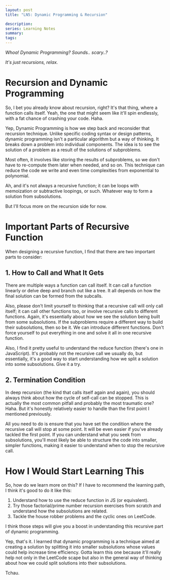 ```yaml
---
layout: post
title: "LN5: Dynamic Programming & Recursion"

description:
series: Learning Notes
summary:
tags:
---
```


*Whoa! Dynamic Programming? Sounds.. scary..?*

*It's just recursions, relax.*

# Recursion and Dynamic Programming

So, I bet you already know about recursion, right? It's that thing, where a function calls itself. Yeah, the one that might seem like it'll spin endlessly, with a fat chance of crashing your code. Haha.

Yep, Dynamic Programming is how we step back and reconsider that recursion technique. Unlike specific coding syntax or design patterns, dynamic programming isn't a particular algorithm but a way of thinking. It breaks down a problem into individual components. The idea is to see the solution of a problem as a result of the solutions of subproblems.

Most often, it involves like storing the results of subproblems, so we don't have to re-compute them later when needed, and so on. This technique can reduce the code we write and even time complexities from exponential to polynomial.

Ah, and it's not always a recursive function; it can be loops with memoization or subtractive loopings, or such. Whatever way to form a solution from subsolutions.

But I'll focus more on the recursion side for now.

# Important Parts of Recursive Function

When designing a recursive function, I find that there are two important parts to consider:

## 1. How to Call and What It Gets

There are multiple ways a function can call itself. It can call a function linearly or delve deep and branch out like a tree. It all depends on how the final solution can be formed from the subcalls.

Also, please don't limit yourself to thinking that a recursive call will only call itself; it can call other functions too, or involve recursive calls to different functions. Again, it's essentially about how we see the solution being built from some subsolutions. If the subproblems require a different way to build their subsolutions, then so be it. We can introduce different functions. Don't force yourself to put everything in one and solve it all in one recursive function.

Also, I find it pretty useful to understand the reduce function (there's one in JavaScript). It's probably not the recursive call we usually do, but essentially, it's a good way to start understanding how we split a solution into some subsolutions. Give it a try.

## 2. Termination Condition
In deep recursion (the kind that calls itself again and again), you should always think about how the cycle of self-call can be stopped. This is actually the most common pitfall and probably the most traumatic one? Haha. But it's honestly relatively easier to handle than the first point I mentioned previously.

All you need to do is ensure that you have set the condition where the recursive call will stop at some point. It will be even easier if you've already tackled the first point. If you can understand what you seek from subsolutions, you'll most likely be able to structure the code into smaller, simpler functions, making it easier to understand when to stop the recursive call.

# How I Would Start Learning This

So, how do we learn more on this? If I have to recommend the learning path, I think it's good to do it like this:
1. Understand how to use the reduce function in JS (or equivalent).
2. Try those factorial/prime number recursion exercises from scratch and understand how the subsolutions are related.
3. Tackle the house robber problems and the cyclic ones on LeetCode.

I think those steps will give you a boost in understanding this recursive part of dynamic programming.

Yep, that's it. I learned that dynamic programming is a technique aimed at creating a solution by splitting it into smaller subsolutions whose values could help increase time efficiency. Gotta learn this one because it'll really help not only in the LeetCode scape but also in the general way of thinking about how we could split solutions into their subsolutions.

Tchau.